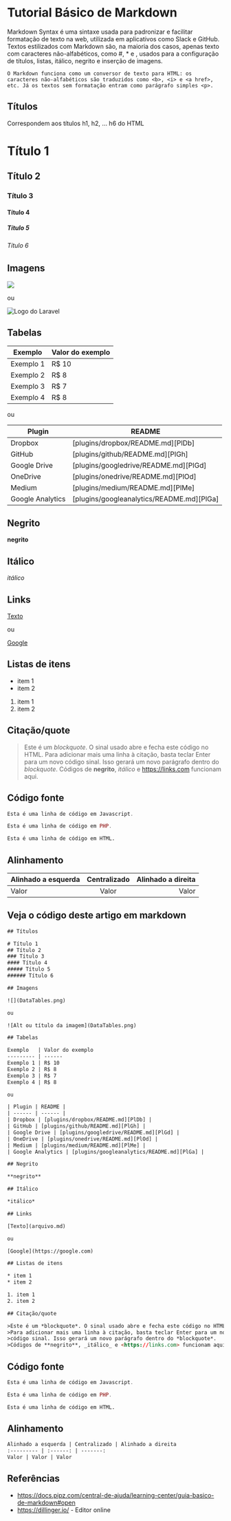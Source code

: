 # Tutorial Básico de Markdown

Markdown Syntax é uma sintaxe usada para padronizar e facilitar formatação de texto na web, utilizada em aplicativos como Slack e GitHub. Textos estilizados com Markdown são, na maioria dos casos, apenas texto com caracteres não-alfabéticos, como #, \* e ![](), usados para a configuração de títulos, listas, itálico, negrito e inserção de imagens.

    O Markdown funciona como um conversor de texto para HTML: os caracteres não-alfabéticos são traduzidos como <b>, <i> e <a href>, etc. Já os textos sem formatação entram como parágrafo simples <p>.

## Títulos

Correspondem aos títulos h1, h2, ... h6 do HTML

# Título 1
    
## Título 2
    
### Título 3
    
#### Título 4
    
##### Título 5
    
###### Título 6

## Imagens

![](DataTables.png)

ou

![Logo do Laravel](https://www.nuvemsol.com.br/wp-content/uploads/2020/10/qtwqedl51vqx5zkxa65d1.png)

## Tabelas

Exemplo   | Valor do exemplo
--------- | ------
Exemplo 1 | R$ 10
Exemplo 2 | R$ 8
Exemplo 3 | R$ 7
Exemplo 4 | R$ 8

ou

| Plugin | README |
| ------ | ------ |
| Dropbox | [plugins/dropbox/README.md][PlDb] |
| GitHub | [plugins/github/README.md][PlGh] |
| Google Drive | [plugins/googledrive/README.md][PlGd] |
| OneDrive | [plugins/onedrive/README.md][PlOd] |
| Medium | [plugins/medium/README.md][PlMe] |
| Google Analytics | [plugins/googleanalytics/README.md][PlGa] |

## Negrito

**negrito**

## Itálico

*itálico*

## Links

[Texto](arquivo.md)

ou

[Google](https://google.com)

## Listas de itens

* item 1
* item 2

1. item 1
2. item 2

## Citação/quote

>Este é um *blockquote*. O sinal usado abre e fecha este código no HTML. 
>Para adicionar mais uma linha à citação, basta teclar Enter para um novo
>código sinal. Isso gerará um novo parágrafo dentro do *blockquote*.
>Códigos de **negrito**, _itálico_ e <https://links.com> funcionam aqui.

## Código fonte

```javascript
Esta é uma linha de código em Javascript.
```

```php
Esta é uma linha de código em PHP.
```

```html
Esta é uma linha de código em HTML.
```

## Alinhamento

Alinhado a esquerda | Centralizado | Alinhado a direita
:--------- | :------: | -------:
Valor | Valor | Valor

## Veja o código deste artigo em markdown


```html
## Títulos

# Título 1
## Título 2
### Título 3
#### Título 4
##### Título 5
###### Título 6

## Imagens

![](DataTables.png)

ou

![Alt ou título da imagem](DataTables.png)

## Tabelas

Exemplo   | Valor do exemplo
--------- | ------
Exemplo 1 | R$ 10
Exemplo 2 | R$ 8
Exemplo 3 | R$ 7
Exemplo 4 | R$ 8

ou

| Plugin | README |
| ------ | ------ |
| Dropbox | [plugins/dropbox/README.md][PlDb] |
| GitHub | [plugins/github/README.md][PlGh] |
| Google Drive | [plugins/googledrive/README.md][PlGd] |
| OneDrive | [plugins/onedrive/README.md][PlOd] |
| Medium | [plugins/medium/README.md][PlMe] |
| Google Analytics | [plugins/googleanalytics/README.md][PlGa] |

## Negrito

**negrito**

## Itálico

*itálico*

## Links

[Texto](arquivo.md)

ou

[Google](https://google.com)

## Listas de itens

* item 1
* item 2

1. item 1
2. item 2

## Citação/quote

>Este é um *blockquote*. O sinal usado abre e fecha este código no HTML. 
>Para adicionar mais uma linha à citação, basta teclar Enter para um novo
>código sinal. Isso gerará um novo parágrafo dentro do *blockquote*.
>Códigos de **negrito**, _itálico_ e <https://links.com> funcionam aqui.
```
## Código fonte

```javascript
Esta é uma linha de código em Javascript.
```

```php
Esta é uma linha de código em PHP.
```

```html
Esta é uma linha de código em HTML.
```

## Alinhamento
```html
Alinhado a esquerda | Centralizado | Alinhado a direita
:--------- | :------: | -------:
Valor | Valor | Valor
```

## Referências

- https://docs.pipz.com/central-de-ajuda/learning-center/guia-basico-de-markdown#open
- https://dillinger.io/ - Editor online
